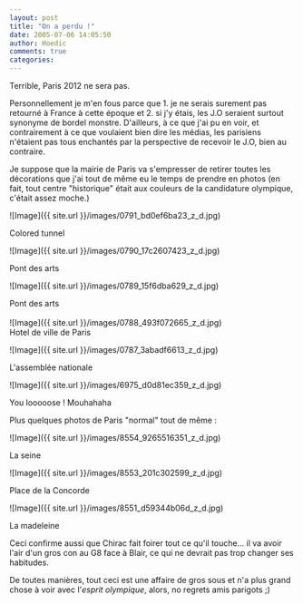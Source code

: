 ```yaml
---
layout: post
title: "On a perdu !"
date: 2005-07-06 14:05:50
author: Hoedic
comments: true
categories: 
---
```



Terrible, Paris 2012 ne sera pas.

Personnellement je m'en fous parce que 1. je ne serais surement pas retourné à France à cette époque et 2. si j'y étais, les J.O seraient surtout synonyme de bordel monstre. D'ailleurs, à ce que j'ai pu en voir, et contrairement à ce que voulaient bien dire les médias, les parisiens n'étaient pas tous enchantés par la perspective de recevoir le J.O, bien au contraire.

Je suppose que la mairie de Paris va s'empresser de retirer toutes les décorations que j'ai tout de même eu le temps de prendre en photos (en fait, tout centre "historique" était aux couleurs de la candidature olympique, c'était assez moche.)


![Image]({{ site.url }}/images/0791_bd0ef6ba23_z_d.jpg)
<div class="photoattrib">Colored tunnel</div>

![Image]({{ site.url }}/images/0790_17c2607423_z_d.jpg)
<div class="photoattrib">Pont des arts</div>

![Image]({{ site.url }}/images/0789_15f6dba629_z_d.jpg)
<div class="photoattrib">Pont des arts</div>

<br/>
![Image]({{ site.url }}/images/0788_493f072665_z_d.jpg)
<div class="photoattrib">Hotel de ville de Paris</div>

![Image]({{ site.url }}/images/0787_3abadf6613_z_d.jpg)
<div class="photoattrib">L'assemblée nationale</div>

![Image]({{ site.url }}/images/6975_d0d81ec359_z_d.jpg)
<div class="photoattrib">You looooose ! Mouhahaha</div>



Plus quelques photos de Paris "normal" tout de même :


![Image]({{ site.url }}/images/8554_9265516351_z_d.jpg)
<div class="photoattrib">La seine</div>

![Image]({{ site.url }}/images/8553_201c302599_z_d.jpg)
<div class="photoattrib">Place de la Concorde</div>

![Image]({{ site.url }}/images/8551_d59344b06d_z_d.jpg)
<div class="photoattrib">La madeleine</div>



Ceci confirme aussi que Chirac fait foirer tout ce qu'il touche... il va avoir l'air d'un gros con au G8 face à Blair, ce qui ne devrait pas trop changer ses habitudes.

De toutes manières, tout ceci est une affaire de gros sous et n'a plus grand chose à voir avec l'*esprit olympique*, alors, no regrets amis parigots ;)